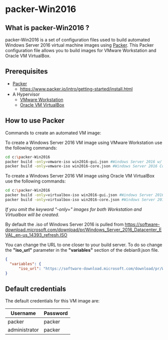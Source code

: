 # packer-Win2016

## What is packer-Win2016 ?

packer-Win2016 is a set of configuration files used to build automated Windows Server 2016 virtual machine images using [Packer](https://www.packer.io/).
This Packer configuration file allows you to build images for VMware Workstation and Oracle VM VirtualBox.

## Prerequisites

* [Packer](https://www.packer.io/downloads.html)
  * <https://www.packer.io/intro/getting-started/install.html>
* A Hypervisor
  * [VMware Workstation](https://www.vmware.com/products/workstation-pro.html)
  * [Oracle VM VirtualBox](https://www.virtualbox.org/)

## How to use Packer

Commands to create an automated VM image:

To create a Windows Server 2016 VM image using VMware Workstation use the following commands:

```sh
cd c:\packer-Win2016
packer build -only=vmware-iso win2016-gui.json #Windows Server 2016 w/ GUI
packer build -only=vmware-iso win2016-core.json #Windows Server 2016 Core
```

To create a Windows Server 2016 VM image using Oracle VM VirtualBox use the following commands:

```sh
cd c:\packer-Win2016
packer build -only=virtualbox-iso win2016-gui.json #Windows Server 2016 w/ GUI
packer build -only=virtualbox-iso win2016-core.json #Windows Server 2016 Core
```

*If you omit the keyword "-only=" images for both Workstation and Virtualbox will be created.*

By default the .iso of Windows Server 2016 is pulled from <https://software-download.microsoft.com/download/pr/Windows_Server_2016_Datacenter_EVAL_en-us_14393_refresh.ISO>

You can change the URL to one closer to your build server. To do so change the **"iso_url"** parameter in the **"variables"** section of the debian9.json file.

```json
{
  "variables": {
      "iso_url": "https://software-download.microsoft.com/download/pr/Windows_Server_2016_Datacenter_EVAL_en-us_14393_refresh.ISO"
}
```

## Default credentials

The default credentials for this VM image are:

|Username|Password|
|--------|--------|
|packer|packer|
|administrator|packer|